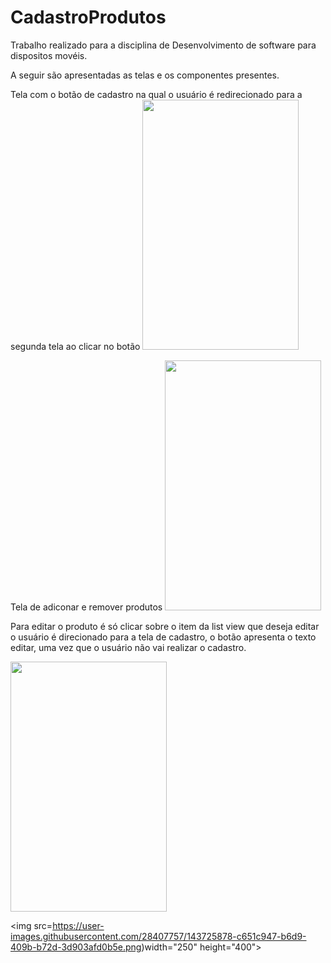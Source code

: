 # CadastroProdutos
Trabalho realizado para a disciplina de Desenvolvimento de software para dispositos movéis. 


A seguir são apresentadas as telas e os componentes presentes.

Tela com o botão de cadastro na qual o usuário é redirecionado para a segunda tela ao clicar no botão
<img src="https://user-images.githubusercontent.com/28407757/143724720-810fb38c-ef23-427e-b154-558e8e6cada6.png" width="250" height="400">

Tela de adiconar e remover produtos
<img src="https://user-images.githubusercontent.com/28407757/143724715-81bd562c-3e0a-4da8-96b5-5bacdfe30796.PNG" width="250" height="400">

Para editar o produto é só clicar sobre o item da list view que deseja editar o usuário é direcionado para a tela de cadastro, o botão apresenta o texto editar, uma vez que o usuário não vai realizar o cadastro.

<img src="https://user-images.githubusercontent.com/28407757/143725843-966a2dd2-4240-4dfb-b9f6-5e496a9db50a.png" width="250" height="400">

<img src=https://user-images.githubusercontent.com/28407757/143725878-c651c947-b6d9-409b-b72d-3d903afd0b5e.png)width="250" height="400">





